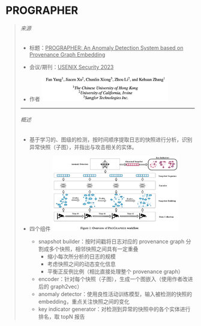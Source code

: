 # PROGRAPHER

> ###### 来源
>
> - 标题：<u>PROGRAPHER: An Anomaly Detection System based on Provenance Graph Embedding</u>
>
> - 会议/期刊：<u>USENIX Security 2023</u>
>
> - 作者
>     <left><img src="all_Attachments/image-20231028165339840.png" alt="image-20231028165339840" style="zoom:33%;" />
>
>
> ---
>
> ###### 概述
>
> - 基于学习的、图级的检测，按时间顺序提取日志的快照进行分析，识别异常快照（子图），并指出与攻击相关的实体。
> - 四个组件
>     <left><img src="all_Attachments/image-20231030181647188.png" alt="image-20231030181647188" style="zoom: 33%;" />
>     
>     - snapshot builder：按时间戳将日志对应的 provenance graph 分割成多个快照，相邻快照之间具有一定重叠
>         - 缩小每次所分析的日志的规模
>         - 考虑快照之间的动态变化信息
>         - 平衡正反例比例（相比直接处理整个 provenance graph）
>     - encoder：针对每个快照（子图），生成一个图嵌入（使用作者改进后的 graph2vec）
>     - anomaly detector：使用良性活动训练模型，输入被检测的快照的 embedding，重点关注快照之间的变化
>     - key indicator generator：对检测到异常的快照中的各个实体进行排名，取 topN 报告